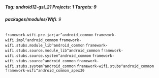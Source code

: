##### Tag: android12-gsi_21 Projects: 1 Targets: 9

###### **packages/modules/Wifi**: 9
`framework-wifi-pre-jarjar^android_common` `framework-wifi.impl^android_common` `framework-wifi.stubs.module_lib^android_common` `framework-wifi.stubs.source.module_lib^android_common` `framework-wifi.stubs.source.system^android_common` `framework-wifi.stubs.source^android_common` `framework-wifi.stubs.system^android_common` `framework-wifi.stubs^android_common` `framework-wifi^android_common_apex30`
